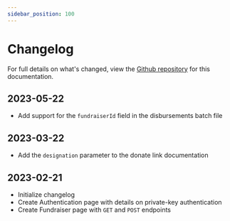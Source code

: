 ```yaml
---
sidebar_position: 100
---
```


# Changelog

For full details on what's changed, view the
[Github repository](https://github.com/everydotorg/charity-api-docs/commits/main)
for this documentation.

## 2023-05-22

- Add support for the `fundraiserId` field in the disbursements batch file

## 2023-03-22

- Add the `designation` parameter to the donate link documentation

## 2023-02-21

- Initialize changelog
- Create Authentication page with details on private-key authentication
- Create Fundraiser page with `GET` and `POST` endpoints
